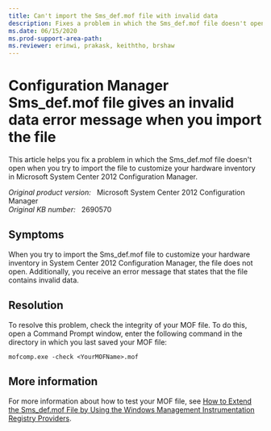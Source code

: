 ```yaml
---
title: Can't import the Sms_def.mof file with invalid data
description: Fixes a problem in which the Sms_def.mof file doesn't open when you try to import the file to customize your hardware inventory in System Center 2012 Configuration Manager.
ms.date: 06/15/2020
ms.prod-support-area-path:
ms.reviewer: erinwi, prakask, keiththo, brshaw
---
```

# Configuration Manager Sms_def.mof file gives an invalid data error message when you import the file

This article helps you fix a problem in which the Sms_def.mof file doesn't open when you try to import the file to customize your hardware inventory in Microsoft System Center 2012 Configuration Manager.

_Original product version:_ &nbsp; Microsoft System Center 2012 Configuration Manager  
_Original KB number:_ &nbsp; 2690570

## Symptoms

When you try to import the Sms_def.mof file to customize your hardware inventory in System Center 2012 Configuration Manager, the file does not open. Additionally, you receive an error message that states that the file contains invalid data.

## Resolution

To resolve this problem, check the integrity of your MOF file. To do this, open a Command Prompt window, enter the following command in the directory in which you last saved your MOF file:

```console
mofcomp.exe -check <YourMOFName>.mof
```

## More information

For more information about how to test your MOF file, see [How to Extend the Sms_def.mof File by Using the Windows Management Instrumentation Registry Providers](/previous-versions//cc723607(v=technet.10)?redirectedfrom=MSDN#xsltsection126121120120).
